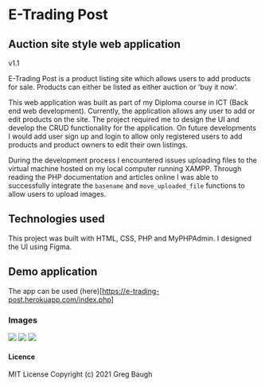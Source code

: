 # E-Trading Post
## Auction site style web application
v1.1

E-Trading Post is a product listing site which allows users to add products for sale. Products can either be listed as either auction or 'buy it now'. 

This web application was built as part of my Diploma course in ICT (Back end web development). Currently, the application allows any user to add or edit products on the site. The project required me to design the UI and develop the CRUD functionality for the application. On future developments I would add user sign up and login to allow only registered users to add products and product owners to edit their own listings.

During the development process I encountered issues uploading files to the virtual machine hosted on my local computer running XAMPP. Through reading the PHP documentation and articles online I was able to successfully integrate the `basename` and `move_uploaded_file` functions to allow users to upload images.

## Technologies used
This project was built with HTML, CSS, PHP and MyPHPAdmin. I designed the UI using Figma.

## Demo application
The app can be used (here)[https://e-trading-post.herokuapp.com/index.php]

### Images
![](https://res.cloudinary.com/dbdcclhzw/image/upload/v1632888011/Projects/E-Trading/ET2_avovew.png)
![](https://res.cloudinary.com/dbdcclhzw/image/upload/v1632888011/Projects/E-Trading/ET1_rjulwj.png)
![](https://res.cloudinary.com/dbdcclhzw/image/upload/v1632888010/Projects/E-Trading/ET3_ddq3jn.png)

#### Licence
MIT License
Copyright (c) 2021 Greg Baugh
